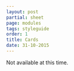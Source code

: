 ```yaml
---
layout: post
partial: sheet
page: modules
tags: styleguide
order: 1
title: Cards
date: 31-10-2015
---
```

Not available at this time.